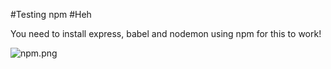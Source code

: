 #Testing npm
#Heh

You need to install express, babel and nodemon using npm for this to work!

![npm.png]()

